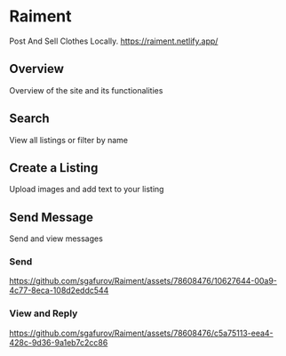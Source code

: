 # Raiment

Post And Sell Clothes Locally. https://raiment.netlify.app/

## Overview

Overview of the site and its functionalities


## Search

View all listings or filter by name

## Create a Listing

Upload images and add text to your listing

## Send Message

Send and view messages

### Send
https://github.com/sgafurov/Raiment/assets/78608476/10627644-00a9-4c77-8eca-108d2eddc544

### View and Reply
https://github.com/sgafurov/Raiment/assets/78608476/c5a75113-eea4-428c-9d36-9a1eb7c2cc86


